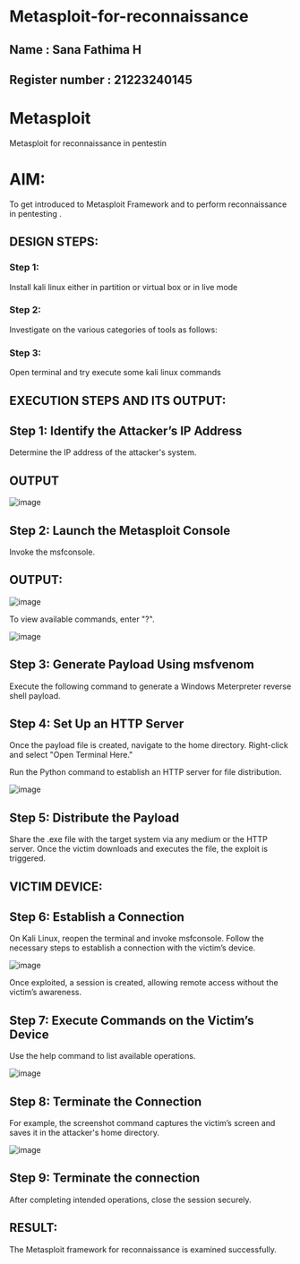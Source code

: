 # Metasploit-for-reconnaissance
## Name : Sana Fathima H
## Register number : 21223240145
# Metasploit
Metasploit for reconnaissance in pentestin

# AIM:

To get introduced to Metasploit Framework and to  perform reconnaissance  in pentesting .

## DESIGN STEPS:

### Step 1:

Install kali linux either in partition or virtual box or in live mode

### Step 2:

Investigate on the various categories of tools as follows:

### Step 3:

Open terminal and try execute some kali linux commands

## EXECUTION STEPS AND ITS OUTPUT:

## Step 1: Identify the Attacker’s IP Address
Determine the IP address of the attacker's system.

## OUTPUT

![image](https://github.com/user-attachments/assets/14f8e813-d318-43ff-b3f8-ce63459d1db9)

## Step 2: Launch the Metasploit Console
Invoke the msfconsole.

## OUTPUT:

![image](https://github.com/user-attachments/assets/4ddd41f8-4697-4dde-8536-b81191afe255)

To view available commands, enter "?".


![image](https://github.com/user-attachments/assets/7ed82e4f-6c0f-43cd-aedb-44dfeef23b17)

## Step 3: Generate Payload Using msfvenom
Execute the following command to generate a Windows Meterpreter reverse shell payload.

## Step 4: Set Up an HTTP Server
Once the payload file is created, navigate to the home directory. Right-click and select "Open Terminal Here."

Run the Python command to establish an HTTP server for file distribution.

![image](https://github.com/user-attachments/assets/bb87ab0f-a3b9-4c0d-b2a2-e1d893929c91)

## Step 5: Distribute the Payload
Share the .exe file with the target system via any medium or the HTTP server. Once the victim downloads and executes the file, the exploit is triggered.

## VICTIM DEVICE:
## Step 6: Establish a Connection
On Kali Linux, reopen the terminal and invoke msfconsole. Follow the necessary steps to establish a connection with the victim’s device.

![image](https://github.com/user-attachments/assets/16713749-6505-4197-871b-eeb3b2d95302)

Once exploited, a session is created, allowing remote access without the victim’s awareness.

## Step 7: Execute Commands on the Victim’s Device
Use the help command to list available operations.

![image](https://github.com/user-attachments/assets/4a41c049-9b7a-4430-a9b5-d8a52e696afd)

## Step 8: Terminate the Connection
For example, the screenshot command captures the victim’s screen and saves it in the attacker's home directory.

![image](https://github.com/user-attachments/assets/12bf0a20-9386-4453-8826-6f5a8f6ec768)

## Step 9: Terminate the connection
After completing intended operations, close the session securely.

## RESULT:
The Metasploit framework for reconnaissance is examined successfully.
